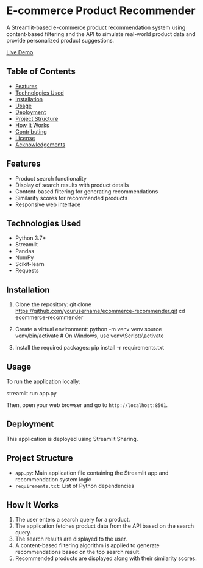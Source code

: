 # E-commerce Product Recommender


A Streamlit-based e-commerce product recommendation system using content-based filtering and the API to simulate real-world product data and provide personalized product suggestions.

[Live Demo](https://simhagoud.streamlit.app/)

## Table of Contents

- [Features](#features)
- [Technologies Used](#technologies-used)
- [Installation](#installation)
- [Usage](#usage)
- [Deployment](#deployment)
- [Project Structure](#project-structure)
- [How It Works](#how-it-works)
- [Contributing](#contributing)
- [License](#license)
- [Acknowledgements](#acknowledgements)

## Features

- Product search functionality
- Display of search results with product details
- Content-based filtering for generating recommendations
- Similarity scores for recommended products
- Responsive web interface

## Technologies Used

- Python 3.7+
- Streamlit
- Pandas
- NumPy
- Scikit-learn
- Requests

## Installation

1. Clone the repository:
git clone https://github.com/yourusername/ecommerce-recommender.git
cd ecommerce-recommender


2. Create a virtual environment:
python -m venv venv
source venv/bin/activate  # On Windows, use venv\Scripts\activate


3. Install the required packages:
pip install -r requirements.txt


## Usage

To run the application locally:

streamlit run app.py


Then, open your web browser and go to `http://localhost:8501`.

## Deployment

This application is deployed using Streamlit Sharing.

## Project Structure

- `app.py`: Main application file containing the Streamlit app and recommendation system logic
- `requirements.txt`: List of Python dependencies

## How It Works

1. The user enters a search query for a product.
2. The application fetches product data from the API based on the search query.
3. The search results are displayed to the user.
4. A content-based filtering algorithm is applied to generate recommendations based on the top search result.
5. Recommended products are displayed along with their similarity scores.
